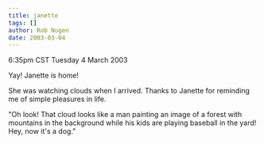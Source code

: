 ```yaml
---
title: janette
tags: []
author: Rob Nugen
date: 2003-03-04
---
```


<p class=date>6:35pm CST Tuesday 4 March 2003</p>

<p>Yay!  Janette is home!</p>

<p>She was watching clouds when I arrived.  Thanks to Janette for
reminding me of simple pleasures in life.</p>

<p>"Oh look!  That cloud looks like a man painting an image of a
forest with mountains in the background while his kids are playing
baseball in the yard!  Hey, now it's a dog."</p>
